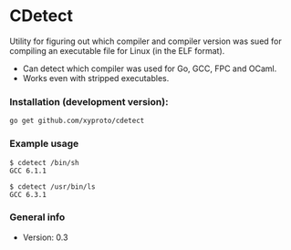 # CDetect

Utility for figuring out which compiler and compiler version was sued for compiling an executable file for Linux (in the ELF format).

* Can detect which compiler was used for Go, GCC, FPC and OCaml.
* Works even with stripped executables.

### Installation (development version):

    go get github.com/xyproto/cdetect

### Example usage

    $ cdetect /bin/sh
    GCC 6.1.1

    $ cdetect /usr/bin/ls
    GCC 6.3.1

### General info

* Version: 0.3
